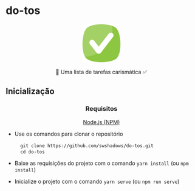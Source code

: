 # do-tos

<div align='center'>
    <img src="./public/favicon.png" width=100>
    <p>🎈 Uma lista de tarefas carismática ✅</p>
</div>

## Inicialização

<div align=center>

### Requisitos

[Node.js (NPM)](https://nodejs.org/en/)

</div>

- Use os comandos para clonar o repositório

  ```
    git clone https://github.com/swshadows/do-tos.git
    cd do-tos
  ```

- Baixe as requisições do projeto com o comando `yarn install` (ou `npm install`)
- Inicialize o projeto com o comando `yarn serve` (ou `npm run serve`)
